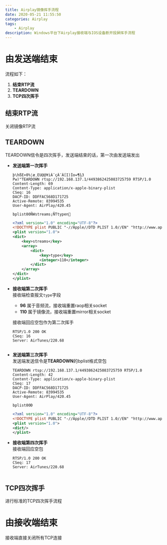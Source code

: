 ```yaml
---
title: Airplay镜像挥手流程
date: 2020-05-21 11:55:50
categories: Airplay
tags:
    - Airplay
description: Windows平台下Airplay接收端与IOS设备断开投屏挥手流程
---
```

# 由发送端结束
流程如下：
1. **结束RTP流**
2. **TEARDOWN**
3. **TCP四次挥手**

## 结束RTP流
关闭镜像RTP流
## TEARDOWN
TEARDOWN信令是四次挥手，发送端结束的话，第一次由发送端发出
- **发送端第一次挥手**  
    ```
    þ\hßE×0%¦æ¸EU@@¥iÀ¨çÀ¨À[I)Ío=¶¾3
    Pw)"TEARDOWN rtsp://192.168.137.1/4493862425083725759 RTSP/1.0
    Content-Length: 69
    Content-Type: application/x-apple-binary-plist
    CSeq: 16
    DACP-ID: DDFFAC568D171725
    Active-Remote: 83994535
    User-Agent: AirPlay/420.45

    bplist00ÑWstreams¡ÑTtypen
    ```
    ```xml
    <?xml version="1.0" encoding="UTF-8"?>
    <!DOCTYPE plist PUBLIC "-//Apple//DTD PLIST 1.0//EN" "http://www.apple.com/DTDs/PropertyList-1.0.dtd">
    <plist version="1.0">
    <dict>
        <key>streams</key>
        <array>
            <dict>
                <key>type</key>
                <integer>110</integer>
            </dict>
        </array>
    </dict>
    </plist>
    ```
- **接收端第二次挥手**  
    接收端检查报文`type`字段
    - **96** 属于音频流，接收端重置raop相关socket
    - **110** 属于镜像流，接收端重置mirror相关socket

    接收端回应空包作为第二次挥手
    ```
    RTSP/1.0 200 OK
    CSeq: 16
    Server: AirTunes/220.68


    ```
- **发送端第三次挥手**  
    发送端发送信令是**TEARDOWN**的bplist格式空包
    ```
    TEARDOWN rtsp://192.168.137.1/4493862425083725759 RTSP/1.0
    Content-Length: 42
    Content-Type: application/x-apple-binary-plist
    CSeq: 17
    DACP-ID: DDFFAC568D171725
    Active-Remote: 83994535
    User-Agent: AirPlay/420.45

    bplist00Ð	
    ```
    ```xml
    <?xml version="1.0" encoding="UTF-8"?>
    <!DOCTYPE plist PUBLIC "-//Apple//DTD PLIST 1.0//EN" "http://www.apple.com/DTDs/PropertyList-1.0.dtd">
    <plist version="1.0">
    <dict/>
    </plist>
    ```
- **接收端第四次挥手**  
    接收端回应空包
    ```
    RTSP/1.0 200 OK
    CSeq: 17
    Server: AirTunes/220.68


    ```

## TCP四次挥手
进行标准的TCP四次挥手流程

# 由接收端结束
接收端直接关闭所有TCP连接